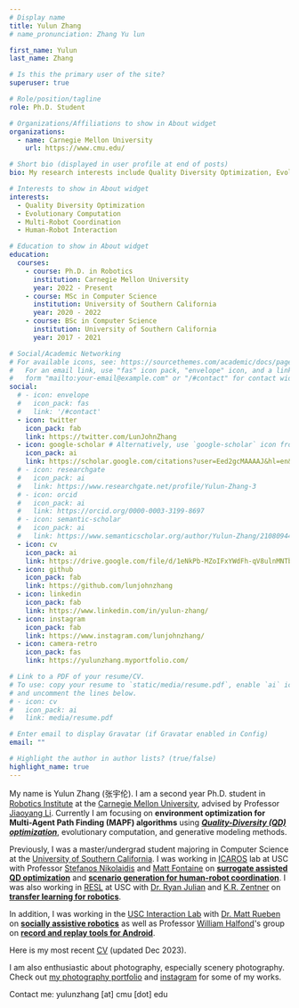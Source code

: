 ```yaml
---
# Display name
title: Yulun Zhang
# name_pronunciation: Zhang Yu lun

first_name: Yulun
last_name: Zhang

# Is this the primary user of the site?
superuser: true

# Role/position/tagline
role: Ph.D. Student

# Organizations/Affiliations to show in About widget
organizations:
  - name: Carnegie Mellon University
    url: https://www.cmu.edu/

# Short bio (displayed in user profile at end of posts)
bio: My research interests include Quality Diversity Optimization, Evolutionary Computation, Multi-Robot Coordination, and Human-Robot Interaction.

# Interests to show in About widget
interests:
  - Quality Diversity Optimization
  - Evolutionary Computation
  - Multi-Robot Coordination
  - Human-Robot Interaction

# Education to show in About widget
education:
  courses:
    - course: Ph.D. in Robotics
      institution: Carnegie Mellon University
      year: 2022 - Present
    - course: MSc in Computer Science
      institution: University of Southern California
      year: 2020 - 2022
    - course: BSc in Computer Science
      institution: University of Southern California
      year: 2017 - 2021

# Social/Academic Networking
# For available icons, see: https://sourcethemes.com/academic/docs/page-builder/#icons
#   For an email link, use "fas" icon pack, "envelope" icon, and a link in the
#   form "mailto:your-email@example.com" or "/#contact" for contact widget.
social:
  # - icon: envelope
  #   icon_pack: fas
  #   link: '/#contact'
  - icon: twitter
    icon_pack: fab
    link: https://twitter.com/LunJohnZhang
  - icon: google-scholar # Alternatively, use `google-scholar` icon from `ai` icon pack
    icon_pack: ai
    link: https://scholar.google.com/citations?user=Eed2gcMAAAAJ&hl=en&oi=sra
  # - icon: researchgate
  #   icon_pack: ai
  #   link: https://www.researchgate.net/profile/Yulun-Zhang-3
  # - icon: orcid
  #   icon_pack: ai
  #   link: https://orcid.org/0000-0003-3199-8697
  # - icon: semantic-scholar
  #   icon_pack: ai
  #   link: https://www.semanticscholar.org/author/Yulun-Zhang/2108094463
  - icon: cv
    icon_pack: ai
    link: https://drive.google.com/file/d/1eNkPb-MZoIFxYWdFh-qV8ulnMNTbmcII/view?usp=sharing
  - icon: github
    icon_pack: fab
    link: https://github.com/lunjohnzhang
  - icon: linkedin
    icon_pack: fab
    link: https://www.linkedin.com/in/yulun-zhang/
  - icon: instagram
    icon_pack: fab
    link: https://www.instagram.com/lunjohnzhang/
  - icon: camera-retro
    icon_pack: fas
    link: https://yulunzhang.myportfolio.com/

# Link to a PDF of your resume/CV.
# To use: copy your resume to `static/media/resume.pdf`, enable `ai` icons in `params.toml`,
# and uncomment the lines below.
# - icon: cv
#   icon_pack: ai
#   link: media/resume.pdf

# Enter email to display Gravatar (if Gravatar enabled in Config)
email: ""

# Highlight the author in author lists? (true/false)
highlight_name: true
---
```


My name is Yulun Zhang (张宇伦). I am a second year Ph.D. student in [Robotics Institute](https://www.ri.cmu.edu/) at the [Carnegie Mellon University](https://www.cmu.edu/), advised by Professor [Jiaoyang Li](https://jiaoyangli.me/). Currently I am focusing on **environment optimization for Multi-Agent Path Finding (MAPF) algorithms** using [***Quality-Diversity (QD) optimization***](https://quality-diversity.github.io/), evolutionary computation, and generative modeling methods.
<!-- As a long-term goal, I would like to bring QD optimization and Evolutionary Optimization to Robotics, expanding their applicability and scalability. -->

Previously, I was a master/undergrad student majoring in Computer Science at the [University of Southern California](https://www.usc.edu/). I was working in [ICAROS](http://icaros.usc.edu/) lab at USC with Professor [Stefanos Nikolaidis](https://stefanosnikolaidis.net/) and [Matt Fontaine](https://www.linkedin.com/in/matthew-fontaine-53510b122/) on [**surrogate assisted QD optimization**](/publication/zhang2022dsa-me) and [**scenario generation for human-robot coordination**](https://overcooked-lsi.github.io/). I was also working in [RESL](https://robotics.usc.edu/resl/) at USC with [Dr. Ryan Julian](https://ryanjulian.me/) and [K.R. Zentner](https://zentner.io/) on [**transfer learning for robotics**](https://sites.google.com/view/task-policy-transfer).

In addition, I was working in the [USC Interaction Lab](https://uscinteractionlab.web.app/) with [Dr. Matt Rueben](https://matthewrueben.github.io/) on [**socially assistive robotics**](publication/rueben2021volume/) as well as Professor [William Halfond](https://viterbi-web.usc.edu/~halfond/)'s group on [**record and replay tools for Android**](project/reran/).

Here is my most recent [CV](https://drive.google.com/file/d/1eNkPb-MZoIFxYWdFh-qV8ulnMNTbmcII/view?usp=sharing) (updated Dec 2023).

I am also enthusiastic about photography, especially scenery photography. Check out [my photography portfolio](https://yulunzhang.myportfolio.com/) and [instagram](https://www.instagram.com/lunjohnzhang/) for some of my works.

Contact me: yulunzhang \[at\] cmu \[dot\] edu
